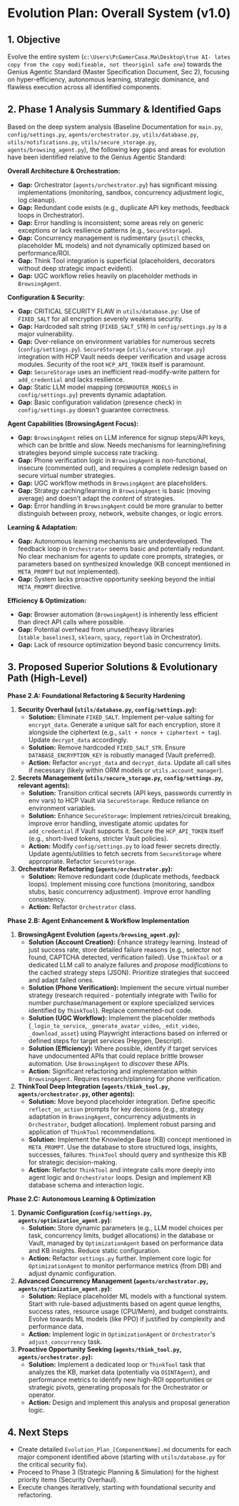 # Evolution Plan: Overall System (v1.0)

## 1. Objective
Evolve the entire system (`c:\Users\PcGamerCasa.Ma\Desktop\true AI- lates copy from the copy modifieable, not theoriginl safe one`) towards the Genius Agentic Standard (Master Specification Document, Sec 2), focusing on hyper-efficiency, autonomous learning, strategic dominance, and flawless execution across all identified components.

## 2. Phase 1 Analysis Summary & Identified Gaps
Based on the deep system analysis (Baseline Documentation for `main.py`, `config/settings.py`, `agents/orchestrator.py`, `utils/database.py`, `utils/notifications.py`, `utils/secure_storage.py`, `agents/browsing_agent.py`), the following key gaps and areas for evolution have been identified relative to the Genius Agentic Standard:

**Overall Architecture & Orchestration:**
*   **Gap:** Orchestrator (`agents/orchestrator.py`) has significant missing implementations (monitoring, sandbox, concurrency adjustment logic, log cleanup).
*   **Gap:** Redundant code exists (e.g., duplicate API key methods, feedback loops in Orchestrator).
*   **Gap:** Error handling is inconsistent; some areas rely on generic exceptions or lack resilience patterns (e.g., `SecureStorage`).
*   **Gap:** Concurrency management is rudimentary (`psutil` checks, placeholder ML models) and not dynamically optimized based on performance/ROI.
*   **Gap:** Think Tool integration is superficial (placeholders, decorators without deep strategic impact evident).
*   **Gap:** UGC workflow relies heavily on placeholder methods in `BrowsingAgent`.

**Configuration & Security:**
*   **Gap:** CRITICAL SECURITY FLAW in `utils/database.py`: Use of `FIXED_SALT` for all encryption severely weakens security.
*   **Gap:** Hardcoded salt string (`FIXED_SALT_STR`) in `config/settings.py` is a major vulnerability.
*   **Gap:** Over-reliance on environment variables for numerous secrets (`config/settings.py`). `SecureStorage` (`utils/secure_storage.py`) integration with HCP Vault needs deeper verification and usage across modules. Security of the root `HCP_API_TOKEN` itself is paramount.
*   **Gap:** `SecureStorage` uses an inefficient read-modify-write pattern for `add_credential` and lacks resilience.
*   **Gap:** Static LLM model mapping (`OPENROUTER_MODELS` in `config/settings.py`) prevents dynamic adaptation.
*   **Gap:** Basic configuration validation (presence check) in `config/settings.py` doesn't guarantee correctness.

**Agent Capabilities (BrowsingAgent Focus):**
*   **Gap:** `BrowsingAgent` relies on LLM inference for signup steps/API keys, which can be brittle and slow. Needs mechanisms for learning/refining strategies beyond simple success rate tracking.
*   **Gap:** Phone verification logic in `BrowsingAgent` is non-functional, insecure (commented out), and requires a complete redesign based on secure virtual number strategies.
*   **Gap:** UGC workflow methods in `BrowsingAgent` are placeholders.
*   **Gap:** Strategy caching/learning in `BrowsingAgent` is basic (moving average) and doesn't adapt the *content* of strategies.
*   **Gap:** Error handling in `BrowsingAgent` could be more granular to better distinguish between proxy, network, website changes, or logic errors.

**Learning & Adaptation:**
*   **Gap:** Autonomous learning mechanisms are underdeveloped. The feedback loop in `Orchestrator` seems basic and potentially redundant. No clear mechanism for agents to update core prompts, strategies, or parameters based on synthesized knowledge (KB concept mentioned in `META_PROMPT` but not implemented).
*   **Gap:** System lacks proactive opportunity seeking beyond the initial `META_PROMPT` directive.

**Efficiency & Optimization:**
*   **Gap:** Browser automation (`BrowsingAgent`) is inherently less efficient than direct API calls where possible.
*   **Gap:** Potential overhead from unused/heavy libraries (`stable_baselines3`, `sklearn`, `spacy`, `reportlab` in Orchestrator).
*   **Gap:** Lack of resource optimization beyond basic concurrency limits.

## 3. Proposed Superior Solutions & Evolutionary Path (High-Level)

**Phase 2.A: Foundational Refactoring & Security Hardening**
1.  **Security Overhaul (`utils/database.py`, `config/settings.py`):**
    *   **Solution:** Eliminate `FIXED_SALT`. Implement per-value salting for `encrypt_data`. Generate a unique salt for each encryption, store it alongside the ciphertext (e.g., `salt + nonce + ciphertext + tag`). Update `decrypt_data` accordingly.
    *   **Solution:** Remove hardcoded `FIXED_SALT_STR`. Ensure `DATABASE_ENCRYPTION_KEY` is robustly managed (Vault preferred).
    *   **Action:** Refactor `encrypt_data` and `decrypt_data`. Update all call sites if necessary (likely within ORM models or `utils.account_manager`).
2.  **Secrets Management (`utils/secure_storage.py`, `config/settings.py`, relevant agents):**
    *   **Solution:** Transition critical secrets (API keys, passwords currently in env vars) to HCP Vault via `SecureStorage`. Reduce reliance on environment variables.
    *   **Solution:** Enhance `SecureStorage`: Implement retries/circuit breaking, improve error handling, investigate atomic updates for `add_credential` if Vault supports it. Secure the `HCP_API_TOKEN` itself (e.g., short-lived tokens, stricter Vault policies).
    *   **Action:** Modify `config/settings.py` to load fewer secrets directly. Update agents/utilities to fetch secrets from `SecureStorage` where appropriate. Refactor `SecureStorage`.
3.  **Orchestrator Refactoring (`agents/orchestrator.py`):**
    *   **Solution:** Remove redundant code (duplicate methods, feedback loops). Implement missing core functions (monitoring, sandbox stubs, basic concurrency adjustment). Improve error handling consistency.
    *   **Action:** Refactor `Orchestrator` class.

**Phase 2.B: Agent Enhancement & Workflow Implementation**
1.  **BrowsingAgent Evolution (`agents/browsing_agent.py`):**
    *   **Solution (Account Creation):** Enhance strategy learning. Instead of just success rate, store detailed failure reasons (e.g., selector not found, CAPTCHA detected, verification failed). Use `ThinkTool` or a dedicated LLM call to analyze failures and *propose modifications* to the cached strategy steps (JSON). Prioritize strategies that succeed and adapt failed ones.
    *   **Solution (Phone Verification):** Implement the secure virtual number strategy (research required - potentially integrate with Twilio for number purchase/management or explore specialized services identified by `ThinkTool`). Replace commented-out code.
    *   **Solution (UGC Workflow):** Implement the placeholder methods (`_login_to_service`, `_generate_avatar_video`, `_edit_video`, `_download_asset`) using Playwright interactions based on inferred or defined steps for target services (Heygen, Descript).
    *   **Solution (Efficiency):** Where possible, identify if target services have undocumented APIs that could replace brittle browser automation. Use `BrowsingAgent` to *discover* these APIs.
    *   **Action:** Significant refactoring and implementation within `BrowsingAgent`. Requires research/planning for phone verification.
2.  **ThinkTool Deep Integration (`agents/think_tool.py`, `agents/orchestrator.py`, other agents):**
    *   **Solution:** Move beyond placeholder integration. Define specific `reflect_on_action` prompts for key decisions (e.g., strategy adaptation in `BrowsingAgent`, concurrency adjustments in `Orchestrator`, budget allocation). Implement robust parsing and application of `ThinkTool` recommendations.
    *   **Solution:** Implement the Knowledge Base (KB) concept mentioned in `META_PROMPT`. Use the database to store structured logs, insights, successes, failures. `ThinkTool` should query and synthesize this KB for strategic decision-making.
    *   **Action:** Refactor `ThinkTool` and integrate calls more deeply into agent logic and `Orchestrator` loops. Design and implement KB database schema and interaction logic.

**Phase 2.C: Autonomous Learning & Optimization**
1.  **Dynamic Configuration (`config/settings.py`, `agents/optimization_agent.py`):**
    *   **Solution:** Store dynamic parameters (e.g., LLM model choices per task, concurrency limits, budget allocations) in the database or Vault, managed by `OptimizationAgent` based on performance data and KB insights. Reduce static configuration.
    *   **Action:** Refactor `settings.py` further. Implement core logic for `OptimizationAgent` to monitor performance metrics (from DB) and adjust dynamic configuration.
2.  **Advanced Concurrency Management (`agents/orchestrator.py`, `agents/optimization_agent.py`):**
    *   **Solution:** Replace placeholder ML models with a functional system. Start with rule-based adjustments based on agent queue lengths, success rates, resource usage (CPU/Mem), and budget constraints. Evolve towards ML models (like PPO) if justified by complexity and performance data.
    *   **Action:** Implement logic in `OptimizationAgent` or `Orchestrator`'s `adjust_concurrency` task.
3.  **Proactive Opportunity Seeking (`agents/think_tool.py`, `agents/orchestrator.py`):**
    *   **Solution:** Implement a dedicated loop or `ThinkTool` task that analyzes the KB, market data (potentially via `OSINTAgent`), and performance metrics to identify new high-ROI opportunities or strategic pivots, generating proposals for the Orchestrator or operator.
    *   **Action:** Design and implement this analysis and proposal generation logic.

## 4. Next Steps
- Create detailed `Evolution_Plan_[ComponentName].md` documents for each major component identified above (starting with `utils/database.py` for the critical security fix).
- Proceed to Phase 3 (Strategic Planning & Simulation) for the highest priority items (Security Overhaul).
- Execute changes iteratively, starting with foundational security and refactoring.